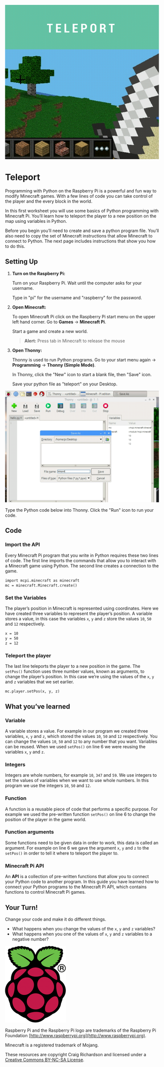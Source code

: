 <div class="intro">

![title cover](/images/covers/1.png)
# Teleport

Programming with Python on the Raspberry Pi is a powerful and fun way to modify Minecraft games. With a few lines of code you can take control of the player and the every block in the world.

In this first worksheet you will use some basics of Python programming with Minecraft Pi. You’ll learn how to teleport the player to a new position on the map using variables in Python.

Before you begin you’ll need to create and save a python program file. You’ll also need to copy the set of Minecraft instructions that allow Minecraft to connect to Python. The next page includes instructions that show you how to do this.

</div>

<div class="setting-up">

## Setting Up

1. **Turn on the Raspberry Pi:**

    Turn on your Raspberry Pi. Wait until the computer asks for your username.

    Type in "pi" for the username and "raspberry" for the password.

1. **Open Minecraft:**

    To open Minecraft Pi click on the Raspberry Pi start menu on the upper left hand corner. Go to **Games** -> **Minecraft Pi**.

    Start a game and create a new world.

    > **Alert:** Press tab in Minecraft to release the mouse

2. **Open Thonny:**

    Thonny is used to run Python programs. Go to your start menu again -> **Programming** -> **Thonny (Simple Mode)**.

    In Thonny, click the "New" icon to start a blank file, then "Save" icon.

    Save your python file as "teleport" on your Desktop.

![save file screencap](/images/01-screen-caps/save-file-in-thonny.png)

Type the Python code below into Thonny. Click the "Run" icon to run your code.

</div>

<div class="code">

## Code

### Import the API

Every Minecraft Pi program that you write in Python requires these two lines of code. The first line imports the commands that allow you to interact with a Minecraft game using Python. The second line creates a connection to the game.

```
import mcpi.minecraft as minecraft
mc = minecraft.Minecraft.create()
```

### Set the Variables

The player’s position in Minecraft is represented using coordinates. Here we have created three variables to represent the player’s position. A variable stores a value, in this case the variables `x`, `y` and `z` store the values `10`, `50` and `12` respectively.

```
x = 10
y = 50
z = 12
```

### Teleport the player

The last line teleports the player to a new position in the game. The `setPos()` function uses three number values, known as arguments, to change the player’s position. In this case we’re using the values of the `x`, `y` and `z` variables that we set earlier.

```
mc.player.setPos(x, y, z)
```

</div>

<div class="what-youve-learned">

## What you’ve learned

### Variable

A variable stores a value. For example in our program we created three variables, `x`, `y` and `z`, which stored the values `10`, `50` and `12` respectively. You can change the values `10`, `50` and `12` to any number that you want. Variables can be reused. When we used `setPos()` on line 6 we were reusing the variables `x`, `y` and `z`.

### Integers

Integers are whole numbers, for example `10`, `347` and `59`. We use integers to set the values of variables when we want to use whole numbers. In this program we use the integers `10`, `50` and `12`.

### Function

A function is a reusable piece of code that performs a specific purpose. For example we used the pre-written function `setPos()` on line 6 to change the position of the player in the game world.

### Function arguments

Some functions need to be given data in order to work, this data is called an argument. For example on line 6 we gave the argument `x`, `y` and `z` to the `setPos()` in order to tell it where to teleport the player to.

### Minecraft Pi API

An **API** is a collection of pre-written functions that allow you to connect your Python code to another program. In this guide you have learned how to connect your Python programs to the Minecraft Pi API, which contains functions to control Minecraft Pi games.

</div>

<div class="extension">

## Your Turn!

Change your code and make it do different things.

-  What happens when you change the values of the `x`, `y` and `z` variables?
- What happens when you one of the values of `x`, `y` and `z` variables to a negative number?

</div>

<div class="footer">

![Raspberry Pi and the Raspberry Pi logo are trademarks of the Raspberry Pi Foundation](../images/RPi-Logo-Reg-SCREEN-199x250.png)

Raspberry Pi and the Raspberry Pi logo are trademarks of the Raspberry Pi Foundation [http://www.raspberrypi.org](http://www.raspberrypi.org).

Minecraft is a registered trademark of Mojang.

These resources are copyright Craig Richardson and licensed under a [Creative Commons BY-NC-SA License](https://creativecommons.org/licenses/by-nc-sa/4.0/).

</div>
